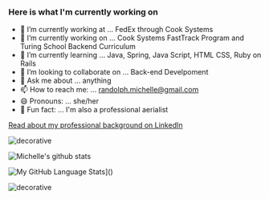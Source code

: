 ### Here is what I'm currently working on

- 🔭 I’m currently working at ... FedEx through Cook Systems
- 🦕 I’m currently working on ... Cook Systems FastTrack Program and Turing School Backend Curriculum
- 🌱 I’m currently learning ...  Java, Spring, Java Script, HTML CSS, Ruby on Rails
- 👯 I’m looking to collaborate on ... Back-end Develpoment
- 💬 Ask me about ... anything
- 📫 How to reach me: ... randolph.michelle@gmail.com
- 😄 Pronouns: ... she/her
- 🎪 Fun fact: ... I'm also a professional aerialist

[Read about my professional background on LinkedIn](https://www.linkedin.com/in/michelle-randolph/)

![decorative](https://user-images.githubusercontent.com/31839316/96356889-ec9e8680-10b1-11eb-99b5-7a196827eecb.png)

![Michelle's github stats](https://github-readme-stats.vercel.app/api?username=danceofdisillusion&show_icons=true&theme=synthwave&count_private=true)

![My GitHub Language Stats](https://github-readme-stats.vercel.app/api/top-langs/?username=danceofdisillusion&langs_count=5&theme=tokyonight)]()


![decorative](https://user-images.githubusercontent.com/31839316/96356871-bc56e800-10b1-11eb-92b2-f8d19160831b.png)
